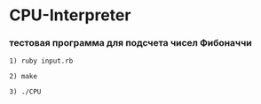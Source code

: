 # CPU-Interpreter
    
### тестовая программа для подсчета чисел Фибоначчи

```
1) ruby input.rb

2) make

3) ./CPU
``` 
